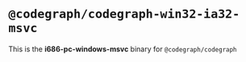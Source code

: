 # `@codegraph/codegraph-win32-ia32-msvc`

This is the **i686-pc-windows-msvc** binary for `@codegraph/codegraph`
